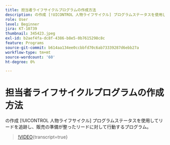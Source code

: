 ```yaml
---
title: 担当者ライフサイクルプログラムの作成方法
description: の作成 [!UICONTROL 人物ライフサイクル] プログラムステータスを使用してリードを追跡し、販売の準備が整ったリードに対して行動するプログラム。
role: User
level: Beginner
jira: KT-10739
thumbnail: 345423.jpeg
exl-id: b2aef4fa-dc8f-4386-b8e5-0b7615298c8c
feature: Programs
source-git-commit: b614aa134ee0ccbbfd70c6ab73339287d6ebb27a
workflow-type: tm+mt
source-wordcount: '60'
ht-degree: 0%

---
```


# 担当者ライフサイクルプログラムの作成方法

の作成 [!UICONTROL 人物ライフサイクル] プログラムステータスを使用してリードを追跡し、販売の準備が整ったリードに対して行動するプログラム。

>[!VIDEO](https://video.tv.adobe.com/v/345423/?quality=12&learn=on){transcript=true}
